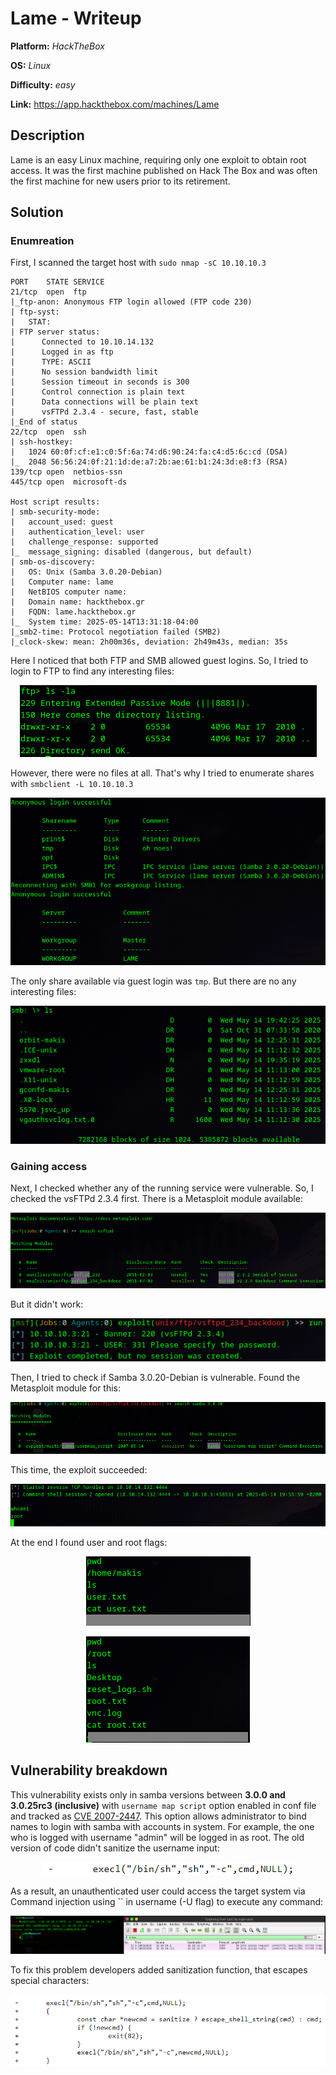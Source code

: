 # Lame - Writeup

**Platform:** *HackTheBox*

**OS:** *Linux*

**Difficulty:** *easy*

**Link:** https://app.hackthebox.com/machines/Lame


## Description

Lame is an easy Linux machine, requiring only one exploit to obtain root access. It was the first machine published on Hack The Box and was often the first machine for new users prior to its retirement.

## Solution

### Enumreation

First, I scanned the target host with `sudo nmap -sC 10.10.10.3`

```
PORT    STATE SERVICE
21/tcp  open  ftp
|_ftp-anon: Anonymous FTP login allowed (FTP code 230)
| ftp-syst: 
|   STAT: 
| FTP server status:
|      Connected to 10.10.14.132
|      Logged in as ftp
|      TYPE: ASCII
|      No session bandwidth limit
|      Session timeout in seconds is 300
|      Control connection is plain text
|      Data connections will be plain text
|      vsFTPd 2.3.4 - secure, fast, stable
|_End of status
22/tcp  open  ssh
| ssh-hostkey: 
|   1024 60:0f:cf:e1:c0:5f:6a:74:d6:90:24:fa:c4:d5:6c:cd (DSA)
|_  2048 56:56:24:0f:21:1d:de:a7:2b:ae:61:b1:24:3d:e8:f3 (RSA)
139/tcp open  netbios-ssn
445/tcp open  microsoft-ds

Host script results:
| smb-security-mode: 
|   account_used: guest
|   authentication_level: user
|   challenge_response: supported
|_  message_signing: disabled (dangerous, but default)
| smb-os-discovery: 
|   OS: Unix (Samba 3.0.20-Debian)
|   Computer name: lame
|   NetBIOS computer name: 
|   Domain name: hackthebox.gr
|   FQDN: lame.hackthebox.gr
|_  System time: 2025-05-14T13:31:18-04:00
|_smb2-time: Protocol negotiation failed (SMB2)
|_clock-skew: mean: 2h00m36s, deviation: 2h49m43s, median: 35s

```
Here I noticed that both FTP and SMB allowed guest logins.
So, I tried to login to FTP to find any interesting files:

<p align="center">
<img src="../../resources/HackTheBox/Lame1.png" alt="Files on FTP server"/>
</p>

However, there were no files at all.
That's why I tried to enumerate shares with `smbclient -L 10.10.10.3`

<p align="center">
<img src="../../resources/HackTheBox/Lame2.png" alt="Available shares on samba"/>
</p>

The only share available via guest login was `tmp`. But there are no any interesting files:

<p align="center">
<img src="../../resources/HackTheBox/Lame3.png" alt="Contents of tmp share"/>
</p>

### Gaining access

Next, I checked whether any of the running service were vulnerable. So, I checked the vsFTPd 2.3.4 first. There is a Metasploit module available:

<p align="center">
<img src="../../resources/HackTheBox/Lame4.png" alt="Metasploit modules"/>
</p>

But it didn't work:

<p align="center">
<img src="../../resources/HackTheBox/Lame5.png" alt="The result"/>
</p>

Then, I tried to check if Samba 3.0.20-Debian is vulnerable. Found the Metasploit module for this:

<p align="center">
<img src="../../resources/HackTheBox/Lame6.png" alt="Metasploit modules"/>
</p>

This time, the exploit succeeded:

<p align="center">
<img src="../../resources/HackTheBox/Lame7.png" alt="The result"/>
</p>

At the end I found user and root flags:

<p align="center">
<img src="../../resources/HackTheBox/Lame8_0.png" alt="user flag"/>
</p>
<p align="center">
<img src="../../resources/HackTheBox/Lame8_1.png" alt="root flag"/>
</p>


## Vulnerability breakdown

This vulnerability exists only in samba versions between **3.0.0 and 3.0.25rc3 (inclusive)** with `username map script` option enabled in conf file and tracked as [CVE 2007-2447](https://nvd.nist.gov/vuln/detail/CVE-2007-2447). This option allows administrator to bind names to login with samba with accounts in system. For example, the one who is logged with username "admin" will be logged in as root.
The old version of code didn't sanitize the username input:

<p align="center">
<img src="../../resources/HackTheBox/Lame9.png" alt="execl function without sanitizing"/>
</p>

As a result, an unauthenticated user could access the target system via Command injection using \`\` in username (-U flag) to execute any command:

<p align="center">
<img src="../../resources/HackTheBox/Lame10.png" alt="executing ping command on target"/>
</p>

To fix this problem developers added sanitization function, that escapes special characters:

<p align="center">
<img src="../../resources/HackTheBox/Lame11.png" alt="fixed code"/>
</p>
